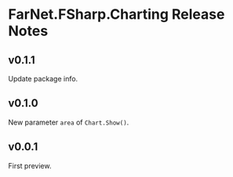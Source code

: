 # FarNet.FSharp.Charting Release Notes

## v0.1.1

Update package info.

## v0.1.0

New parameter `area` of `Chart.Show()`.

## v0.0.1

First preview.
